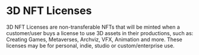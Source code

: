 # 3D NFT Licenses

3D NFT Licenses are non-transferable NFTs that will be minted when a customer/user buys a license to use 3D assets in their productions, such as: Creating Games, Metaverses, Archviz, VFX, Animation and more. These licenses may be for personal, indie, studio or custom/enterprise use.
